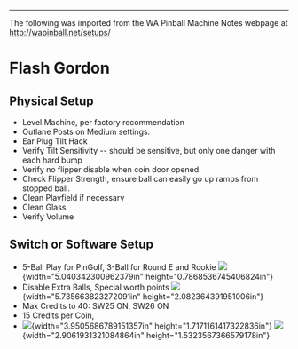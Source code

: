 ***
The following was imported from the WA Pinball Machine Notes webpage at http://wapinball.net/setups/
# Flash Gordon
## Physical Setup
-   Level Machine, per factory recommendation
-   Outlane Posts on Medium settings.
-   Ear Plug Tilt Hack
-   Verify Tilt Sensitivity -- should be sensitive, but only one danger with each hard bump
-   Verify no flipper disable when coin door opened.
-   Check Flipper Strength, ensure ball can easily go up ramps from stopped ball.
-   Clean Playfield if necessary
-   Clean Glass
-   Verify Volume
## Switch or Software Setup
-   5-Ball Play for PinGolf, 3-Ball for Round E and Rookie
    ![](media/image1.png){width="5.040342300962379in" height="0.7868536745406824in"}
-   Disable Extra Balls, Special worth points
    ![](media/image2.png){width="5.735663823272091in" height="2.082364391951006in"}
-   Max Credits to 40: SW25 ON, SW26 ON
-   15 Credits per Coin,
-   ![](media/image3.png){width="3.9505686789151357in" height="1.7171161417322836in"} ![](media/image4.png){width="2.9061931321084864in" height="1.5323567366579178in"}
